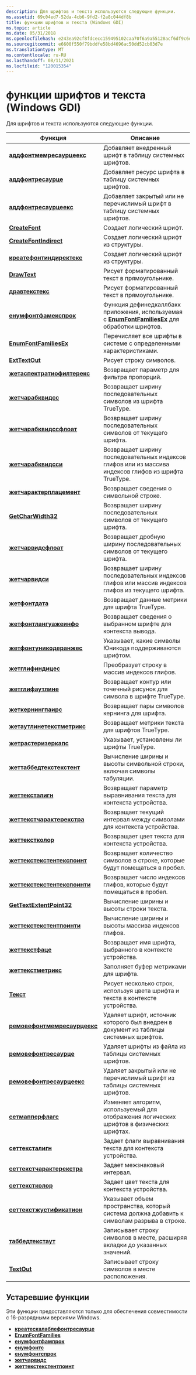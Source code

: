 ```yaml
---
description: Для шрифтов и текста используются следующие функции.
ms.assetid: 69c04ed7-52da-4cb6-9fd2-f2a8c044df8b
title: функции шрифтов и текста (Windows GDI)
ms.topic: article
ms.date: 05/31/2018
ms.openlocfilehash: e243ea92cf8fdcecc159495102caa70f6a9a55128acf6df9c6d83e1c2b84737a
ms.sourcegitcommit: e6600f550f79bddfe58bd4696ac50dd52cb03d7e
ms.translationtype: MT
ms.contentlocale: ru-RU
ms.lasthandoff: 08/11/2021
ms.locfileid: "120015354"
---
```

# <a name="font-and-text-functions-windows-gdi"></a>функции шрифтов и текста (Windows GDI)

Для шрифтов и текста используются следующие функции.



| Функция                                                   | Описание                                                                                                          |
|------------------------------------------------------------|----------------------------------------------------------------------------------------------------------------------|
| [**аддфонтмемресаурцеекс**](/windows/desktop/api/Wingdi/nf-wingdi-addfontmemresourceex)       | Добавляет внедренный шрифт в таблицу системных шрифтов.                                                                      |
| [**аддфонтресаурце**](/windows/desktop/api/Wingdi/nf-wingdi-addfontresourcea)                 | Добавляет ресурс шрифта в таблицу системных шрифтов.                                                                       |
| [**аддфонтресаурцеекс**](/windows/desktop/api/Wingdi/nf-wingdi-addfontresourceexa)             | Добавляет закрытый или не перечислимый шрифт в таблицу системных шрифтов.                                                      |
| [**CreateFont**](/windows/desktop/api/Wingdi/nf-wingdi-createfonta)                           | Создает логический шрифт.                                                                                              |
| [**CreateFontIndirect**](/windows/desktop/api/Wingdi/nf-wingdi-createfontindirecta)           | Создает логический шрифт из структуры.                                                                             |
| [**креатефонтиндиректекс**](/windows/desktop/api/Wingdi/nf-wingdi-createfontindirectexa)       | Создает логический шрифт из структуры.                                                                             |
| [**DrawText**](/windows/desktop/api/Winuser/nf-winuser-drawtext)                               | Рисует форматированный текст в прямоугольнике.                                                                                 |
| [**дравтекстекс**](/windows/desktop/api/Winuser/nf-winuser-drawtextexa)                           | Рисует форматированный текст в прямоугольнике.                                                                                   |
| [**енумфонтфамекспрок**](/previous-versions//dd162618(v=vs.85))             | Функция дефинедкаллбакк приложения, используемая с [**EnumFontFamiliesEx**](/windows/desktop/api/Wingdi/nf-wingdi-enumfontfamiliesexa) для обработки шрифтов. |
| [**EnumFontFamiliesEx**](/windows/desktop/api/Wingdi/nf-wingdi-enumfontfamiliesexa)           | Перечисляет все шрифты в системе с определенными характеристиками.                                                     |
| [**ExtTextOut**](/windows/desktop/api/Wingdi/nf-wingdi-exttextouta)                           | Рисует строку символов.                                                                                            |
| [**жетаспектратиофилтерекс**](/windows/desktop/api/Wingdi/nf-wingdi-getaspectratiofilterex)   | Возвращает параметр для фильтра пропорций.                                                                        |
| [**жетчарабквидсс**](/windows/desktop/api/Wingdi/nf-wingdi-getcharabcwidthsa)               | Возвращает ширину последовательных символов из шрифта TrueType.                                                    |
| [**жетчарабквидссфлоат**](/windows/desktop/api/Wingdi/nf-wingdi-getcharabcwidthsfloata)     | Возвращает ширину последовательных символов от текущего шрифта.                                                     |
| [**жетчарабквидсси**](/windows/desktop/api/Wingdi/nf-wingdi-getcharabcwidthsi)             | Возвращает ширину последовательных индексов глифов или из массива индексов глифов из шрифта TrueType.               |
| [**жетчарактерплацемент**](/windows/desktop/api/Wingdi/nf-wingdi-getcharacterplacementa)     | Возвращает сведения о символьной строке.                                                                           |
| [**GetCharWidth32**](/windows/desktop/api/Wingdi/nf-wingdi-getcharwidth32a)                   | Возвращает ширину последовательных символов от текущего шрифта.                                                     |
| [**жетчарвидсфлоат**](/windows/desktop/api/Wingdi/nf-wingdi-getcharwidthfloata)             | Возвращает дробную ширину последовательных символов от текущего шрифта.                                          |
| [**жетчарвидси**](/windows/desktop/api/Wingdi/nf-wingdi-getcharwidthi)                     | Возвращает ширину последовательных индексов глифов или массив индексов глифов из текущего шрифта.                     |
| [**жетфонтдата**](/windows/desktop/api/Wingdi/nf-wingdi-getfontdata)                         | Возвращает данные метрики для шрифта TrueType.                                                                                |
| [**жетфонтлангуажеинфо**](/windows/desktop/api/Wingdi/nf-wingdi-getfontlanguageinfo)         | Возвращает сведения о выбранном шрифте для контекста вывода.                                                   |
| [**жетфонтуникодеранжес**](/windows/desktop/api/Wingdi/nf-wingdi-getfontunicoderanges)       | Указывает, какие символы Юникода поддерживаются шрифтом.                                                              |
| [**жетглифиндицес**](/windows/desktop/api/Wingdi/nf-wingdi-getglyphindicesa)                 | Преобразует строку в массив индексов глифов.                                                                  |
| [**жетглифаутлине**](/windows/desktop/api/Wingdi/nf-wingdi-getglyphoutlinea)                 | Возвращает контур или точечный рисунок для символа в шрифте TrueType.                                                     |
| [**жеткернингпаирс**](/windows/desktop/api/WinGdi/nf-wingdi-getkerningpairsa)                 | Возвращает пары символов кернинга для шрифта.                                                                         |
| [**жетаутлинетекстметрикс**](/windows/desktop/api/Wingdi/nf-wingdi-getoutlinetextmetricsa)     | Возвращает метрики текста для шрифтов TrueType.                                                                                |
| [**жетрастеризеркапс**](/windows/desktop/api/Wingdi/nf-wingdi-getrasterizercaps)             | Указывает, установлены ли шрифты TrueType.                                                                          |
| [**жеттаббедтекстекстент**](/windows/desktop/api/Winuser/nf-winuser-gettabbedtextextenta)         | Вычисление ширины и высоты символьной строки, включая символы табуляции.                                                 |
| [**жеттексталигн**](/windows/desktop/api/Wingdi/nf-wingdi-gettextalign)                       | Возвращает параметр выравнивания текста для контекста устройства.                                                                |
| [**жеттекстчарактерекстра**](/windows/desktop/api/Wingdi/nf-wingdi-gettextcharacterextra)     | Возвращает текущий интервал между символами для контекста устройства.                                                        |
| [**жеттекстколор**](/windows/desktop/api/Wingdi/nf-wingdi-gettextcolor)                       | Возвращает цвет текста для контекста устройства.                                                                            |
| [**жеттекстекстентекспоинт**](/windows/desktop/api/Wingdi/nf-wingdi-gettextextentexpointa)       | Возвращает количество символов в строке, которые будут помещаться в пробел.                                              |
| [**жеттекстекстентекспоинти**](/windows/desktop/api/Wingdi/nf-wingdi-gettextextentexpointi)     | Возвращает число индексов глифов, которые будут помещаться в пробел.                                                       |
| [**GetTextExtentPoint32**](/windows/desktop/api/Wingdi/nf-wingdi-gettextextentpoint32a)       | Вычисление ширины и высоты строки текста.                                                                   |
| [**жеттекстекстентпоинти**](/windows/desktop/api/Wingdi/nf-wingdi-gettextextentpointi)         | Вычисление ширины и высоты массива индексов глифов.                                                          |
| [**жеттекстфаце**](/windows/desktop/api/Wingdi/nf-wingdi-gettextfacea)                         | Возвращает имя шрифта, выбранного в контексте устройства.                                                    |
| [**жеттекстметрикс**](/windows/desktop/api/Wingdi/nf-wingdi-gettextmetrics)                   | Заполняет буфер метриками для шрифта.                                                                          |
| [**Текст**](/windows/desktop/api/Wingdi/nf-wingdi-polytextouta)                         | Рисует несколько строк, используя цвета шрифта и текста в контексте устройства.                                            |
| [**ремовефонтмемресаурцеекс**](/windows/desktop/api/Wingdi/nf-wingdi-removefontmemresourceex) | Удаляет шрифт, источник которого был внедрен в документ из таблицы системных шрифтов.                                   |
| [**ремовефонтресаурце**](/windows/desktop/api/Wingdi/nf-wingdi-removefontresourcea)           | Удаляет шрифты из файла из таблицы системных шрифтов.                                                              |
| [**ремовефонтресаурцеекс**](/windows/desktop/api/Wingdi/nf-wingdi-removefontresourceexa)       | Удаляет закрытый или не перечислимый шрифт из таблицы системных шрифтов.                                                 |
| [**сетмапперфлагс**](/windows/desktop/api/Wingdi/nf-wingdi-setmapperflags)                   | Изменяет алгоритм, используемый для отображения логических шрифтов в физических шрифтах.                                                    |
| [**сеттексталигн**](/windows/desktop/api/Wingdi/nf-wingdi-settextalign)                       | Задает флаги выравнивания текста для контекста устройства.                                                                  |
| [**сеттекстчарактерекстра**](/windows/desktop/api/Wingdi/nf-wingdi-settextcharacterextra)     | Задает межзнаковый интервал.                                                                                     |
| [**сеттекстколор**](/windows/desktop/api/Wingdi/nf-wingdi-settextcolor)                       | Задает цвет текста для контекста устройства.                                                                            |
| [**сеттекстжустификатион**](/windows/desktop/api/Wingdi/nf-wingdi-settextjustification)       | Указывает объем пространства, который система должна добавить к символам разрыва в строке.                             |
| [**таббедтекстаут**](/windows/desktop/api/Winuser/nf-winuser-tabbedtextouta)                     | Записывает строку символов в месте, расширяя вкладки до указанных значений.                                         |
| [**TextOut**](/windows/desktop/api/Wingdi/nf-wingdi-textouta)                                 | Записывает строку символов в месте расположения.                                                                             |



 

## <a name="obsolete-functions"></a>Устаревшие функции

Эти функции предоставляются только для обеспечения совместимости с 16-разрядными версиями Windows.

-   [**креатескалаблефонтресаурце**](/windows/desktop/api/Wingdi/nf-wingdi-createscalablefontresourcea)
-   [**EnumFontFamilies**](/windows/desktop/api/Wingdi/nf-wingdi-enumfontfamiliesa)
-   [**енумфонтфампрок**](/previous-versions//dd162621(v=vs.85))
-   [**енумфонтс**](/windows/desktop/api/Wingdi/nf-wingdi-enumfontsa)
-   [**енумфонтспрок**](/previous-versions//dd162623(v=vs.85))
-   [**жетчарвидс**](/windows/desktop/api/Wingdi/nf-wingdi-getcharwidtha)
-   [**жеттекстекстентпоинт**](/windows/desktop/api/WinGdi/nf-wingdi-gettextextentpointa)

 

 

